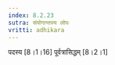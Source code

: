 ```yaml
---
index: 8.2.23
sutra: संयोगान्तस्य लोपः
vritti: adhikara
---
```


 पदस्य [8।1।16]  पूर्वत्रासिद्धम् [8।2।1]